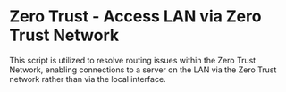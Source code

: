 # Zero Trust - Access LAN via Zero Trust Network

This script is utilized to resolve routing issues within the Zero Trust Network, enabling connections to a server on the LAN via the Zero Trust network rather than via the local interface.
